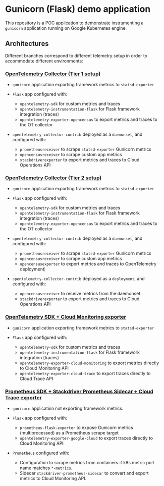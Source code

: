 # Gunicorn (Flask) demo application

This repository is a POC application to demonstrate instrumenting a `gunicorn`
application running on Google Kubernetes engine.

## Architectures
Different branches correspond to different telemetry setup in order to accommodate different environments:

### [OpenTelemetry Collector (Tier 1 setup)](/ocervell/gunicorn-opentelemetry-poc/tree/arch/otel-agent)

  * `gunicorn` application exporting framework metrics to `statsd-exporter`


  * `Flask` app configured with:
    * `opentelemetry-sdk` for custom metrics and traces
    * `opentelemetry-instrumentation-flask` for Flask framework integration (traces)
    * `opentelemetry-exporter-opencensus` to export metrics and traces to the OT collector


  * `opentelemetry-collector-contrib` deployed as a `daemonset`, and configured with:
    * `prometheusreceiver` to scrape `statsd-exporter` Gunicorn metrics
    * `opencensusreceiver` to scrape custom app metrics
    * `stackdriverexporter` to export metrics and traces to Cloud Operations API

### [OpenTelemetry Collector (Tier 2 setup)](/ocervell/gunicorn-opentelemetry-poc/tree/arch/otel-agent-collector)

  * `gunicorn` application exporting framework metrics to `statsd-exporter`


  * `Flask` app configured with:
    * `opentelemetry-sdk` for custom metrics and traces
    * `opentelemetry-instrumentation-flask` for Flask framework integration (traces)
    * `opentelemetry-exporter-opencensus` to export metrics and traces to the OT collector


  * `opentelemetry-collector-contrib` deployed as a `daemonset`, and configured with:
    * `prometheusreceiver` to scrape `statsd-exporter` Gunicorn metrics
    * `opencensusreceiver` to scrape custom app metrics
    * `opencensusexporter` to export metrics and traces to OpenTelemetry deployment)


  * `opentelemetry-collector-contrib` deployed as a `deployment`, and configured with:
    * `opencensusreceiver` to receive metrics from the daemonset
    * `stackdriverexporter` to export metrics and traces to Cloud Operations API

### [OpenTelemetry SDK + Cloud Monitoring exporter](/ocervell/gunicorn-opentelemetry-poc/tree/arch/otel-sdk-cloudops)

  * `gunicorn` application exporting framework metrics to `statsd-exporter`


  * `Flask` app configured with:
    * `opentelemetry-sdk` for custom metrics and traces
    * `opentelemetry-instrumentation-flask` for Flask framework integration (traces)
    * `opentelemetry-exporter-cloud-monitoring` to export metrics directly to Cloud Monitoring API
    * `opentelemetry-exporter-cloud-trace` to export traces directly to Cloud Trace API

### [Prometheus SDK + Stackdriver Prometheus Sidecar + Cloud Trace exporter](/ocervell/gunicorn-opentelemetry-poc/tree/arch/prometheus)

  * `gunicorn` application not exporting framework metrics.


  * `Flask` app configured with:
    * `prometheus-flask-exporter` to expose Gunicorn metrics (multiprocessed) as a Prometheus scrape target
    * `opentelemetry-exporter-google-cloud` to export traces directly to Cloud Monitoring API


  * `Prometheus` configured with:
    * Configuration to scrape metrics from containers if k8s metric port name matches `*-metrics`.
    * Sidecar `stackdriver-prometheus-sidecar` to convert and export metrics to Cloud Monitoring API.
